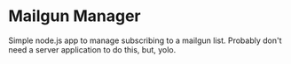 # Mailgun Manager

Simple node.js app to manage subscribing to a mailgun list.
Probably don't need a server application to do this, but, yolo.
